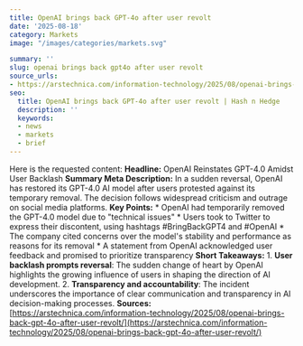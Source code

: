 ```yaml
---
title: OpenAI brings back GPT-4o after user revolt
date: '2025-08-18'
category: Marketsimage: "/images/categories/markets.svg"

summary: ''
slug: openai brings back gpt4o after user revolt
source_urls:
- https://arstechnica.com/information-technology/2025/08/openai-brings-back-gpt-4o-after-user-revolt/
seo:
  title: OpenAI brings back GPT-4o after user revolt | Hash n Hedge
  description: ''
  keywords:
  - news
  - markets
  - brief
---
```


Here is the requested content:  **Headline:** OpenAI Reinstates GPT-4.0 Amidst User Backlash  **Summary Meta Description:** In a sudden reversal, OpenAI has restored its GPT-4.0 AI model after users protested against its temporary removal. The decision follows widespread criticism and outrage on social media platforms.  **Key Points:**  * OpenAI had temporarily removed the GPT-4.0 model due to "technical issues" * Users took to Twitter to express their discontent, using hashtags #BringBackGPT4 and #OpenAI * The company cited concerns over the model's stability and performance as reasons for its removal * A statement from OpenAI acknowledged user feedback and promised to prioritize transparency  **Short Takeaways:**  1. **User backlash prompts reversal**: The sudden change of heart by OpenAI highlights the growing influence of users in shaping the direction of AI development. 2. **Transparency and accountability**: The incident underscores the importance of clear communication and transparency in AI decision-making processes.  **Sources:** [https://arstechnica.com/information-technology/2025/08/openai-brings-back-gpt-4o-after-user-revolt/](https://arstechnica.com/information-technology/2025/08/openai-brings-back-gpt-4o-after-user-revolt/) 
